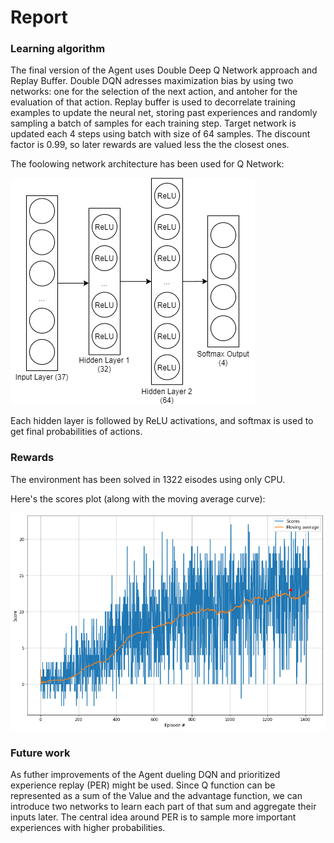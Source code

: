 # Report

### Learning algorithm

The final version of the Agent uses Double Deep Q Network approach and Replay Buffer.
Double DQN adresses maximization bias by using two networks: one for the selection of the next action, and antoher for the evaluation of that action.
Replay buffer is used to decorrelate training examples to update the neural net, storing past experiences and randomly sampling a batch of samples for each training step. Target network is updated each 4 steps using batch with size of 64 samples. The discount factor is 0.99, so later rewards are valued less the the closest ones.

The foolowing network architecture has been used for Q Network:

![Network architecture](./img/net.png)

Each hidden layer is followed by ReLU activations, and softmax is used to get final probabilities of actions.

### Rewards

The environment has been solved in 1322 eisodes using only CPU.

Here's the scores plot (along with the moving average curve):

![Network architecture](./img/scores.png)

### Future work

As futher improvements of the Agent dueling DQN and prioritized experience replay (PER) might be used.
Since Q function can be represented as a sum of the Value and the advantage function, we can introduce two networks to learn each part of that sum and aggregate their inputs later.
The central idea around PER is to sample more important experiences with higher probabilities.
